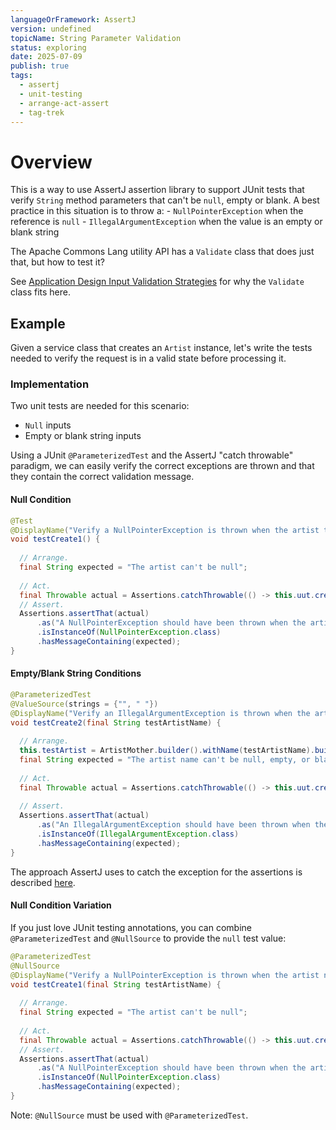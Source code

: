 ```yaml
---
languageOrFramework: AssertJ
version: undefined
topicName: String Parameter Validation
status: exploring
date: 2025-07-09
publish: true
tags:
  - assertj
  - unit-testing
  - arrange-act-assert
  - tag-trek
---
```


# Overview
 This is a way to use AssertJ assertion library to support JUnit tests that verify `String` method parameters that can't be `null`, empty or blank. A best practice in this situation is to throw a:
    - `NullPointerException` when the reference is `null`
    - `IllegalArgumentException` when the value is an empty or blank string

The Apache Commons Lang utility API has a `Validate` class that does just that, but how to test it?

See [Application Design Input Validation Strategies](Application%20Design%20Input%20Validation%20Strategies.md) for why the `Validate` class fits here.

## Example
Given a service class that creates an `Artist` instance, let's write the tests needed to verify 
the request is in a valid state before processing it.

### Implementation

Two unit tests are needed for this scenario:
- `Null` inputs
- Empty or blank string inputs

Using a JUnit `@ParameterizedTest` and the AssertJ "catch throwable" paradigm, we can easily verify the correct exceptions are thrown and that they contain the correct validation message.

#### Null Condition

```Java
@Test  
@DisplayName("Verify a NullPointerException is thrown when the artist to create is null")  
void testCreate1() {  
  
  // Arrange.  
  final String expected = "The artist can't be null";  
  
  // Act.  
  final Throwable actual = Assertions.catchThrowable(() -> this.uut.create(null));    
  // Assert.  
  Assertions.assertThat(actual)  
      .as("A NullPointerException should have been thrown when the artist to create was null")  
      .isInstanceOf(NullPointerException.class)  
      .hasMessageContaining(expected);  
} 
```

#### Empty/Blank String Conditions

```java
@ParameterizedTest  
@ValueSource(strings = {"", " "})  
@DisplayName("Verify an IllegalArgumentException is thrown when the artist name is null or empty")  
void testCreate2(final String testArtistName) {  
  
  // Arrange.  
  this.testArtist = ArtistMother.builder().withName(testArtistName).buildArtist();  
  final String expected = "The artist name can't be null, empty, or blank";  
  
  // Act.  
  final Throwable actual = Assertions.catchThrowable(() -> this.uut.create(this.testArtist));  
  
  // Assert.  
  Assertions.assertThat(actual)  
      .as("An IllegalArgumentException should have been thrown when the artist name was null or empty")  
      .isInstanceOf(IllegalArgumentException.class)  
      .hasMessageContaining(expected);  
}
```

The approach AssertJ uses to catch the exception for the assertions is described [here](AssertJ%20Assert%20Thrown%20Exceptions.md).

#### Null Condition Variation 
If you just love JUnit testing annotations, you can combine `@ParameterizedTest` and `@NullSource` to provide the `null` test value:

```java
@ParameterizedTest
@NullSource
@DisplayName("Verify a NullPointerException is thrown when the artist name is null")  
void testCreate1(final String testArtistName) {  
  
  // Arrange.  
  final String expected = "The artist can't be null";  
  
  // Act.  
  final Throwable actual = Assertions.catchThrowable(() -> this.uut.create(testArtistName));    
  // Assert.  
  Assertions.assertThat(actual)  
      .as("A NullPointerException should have been thrown when the artist to create was null")  
      .isInstanceOf(NullPointerException.class)  
      .hasMessageContaining(expected);  
}  
```

Note: `@NullSource` must be used with `@ParameterizedTest`.
